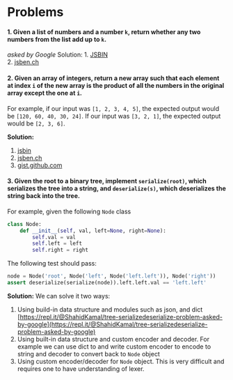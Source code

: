 # Problems

#### 1. Given a list of numbers and a number `k`, return whether any two numbers from the list add up to `k`. 
*asked by Google*
Solution: 
	1. [JSBIN](https://jsbin.com/nemeboxini/edit?js,console)  
	2. [jsben.ch](http://jsben.ch/hiASj)

#### 2. Given an array of integers, return a new array such that each element at index `i` of the new array is the product of all the numbers in the original array except the one at `i`.
For example, if our input was `[1, 2, 3, 4, 5]`, the expected output would be `[120, 60, 40, 30, 24]`. If our input was `[3, 2, 1]`, the expected output would be `[2, 3, 6]`.

**Solution:**
1. [jsbin](https://jsbin.com/kidixuf/edit?js,console)
2. [jsben.ch](http://jsben.ch/rujQZ)
3. [gist.github.com](https://gist.github.com/d89f6f91f34f3f752e7f13dd99ce81e5)

#### 3. Given the root to a binary tree, implement  `serialize(root)`, which serializes the tree into a string, and  `deserialize(s)`, which deserializes the string back into the tree.

For example, given the following  `Node`  class
```python
class Node:
    def __init__(self, val, left=None, right=None):
        self.val = val
        self.left = left
        self.right = right

```
The following test should pass:
```python
node = Node('root', Node('left', Node('left.left')), Node('right'))
assert deserialize(serialize(node)).left.left.val == 'left.left'
```
**Solution:**
We can solve it two ways: 
1. Using build-in data structure and modules such as json, and dict
[https://repl.it/@ShahidKamal/tree-serializedeserialize-problem-asked-by-google](https://repl.it/@ShahidKamal/tree-serializedeserialize-problem-asked-by-google)
2. Using built-in data structure and custom encoder and decoder. For example we can use dict to and write custom encoder to encode to string and decoder to convert back to `Node` object
3. Using custom encoder/decoder for `Node` object. This is very difficult and requires one to have understanding  of lexer.
<!--stackedit_data:
eyJoaXN0b3J5IjpbLTE5OTc2NjYyOTksLTE3ODA4OTM4MDEsLT
E0OTg2ODcwNDMsLTk3NTE5NzczNl19
-->